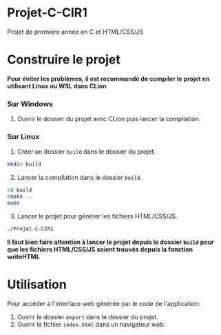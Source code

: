 # Projet-C-CIR1

Projet de première année en C et HTML/CSS/JS

# Construire le projet

**Pour éviter les problèmes, il est recommandé de compiler le projet en utilisant Linux ou WSL dans CLion**

### Sur Windows

1. Ouvrir le dossier du projet avec CLion puis lancer la compilation.

### Sur Linux

1. Créer un dossier `build` dans le dossier du projet.

```bash
mkdir build
```

2. Lancer la compilation dans le dossier `build`.

```bash
cd build
cmake ..
make
```

3. Lancer le projet pour générer les fichiers HTML/CSS/JS.

```bash
./Projet-C-CIR1
```

**Il faut bien faire attention à lancer le projet depuis le dossier `build` pour que les fichiers HTML/CSS/JS soient
trouvés depuis la fonction writeHTML**

# Utilisation

Pour accéder à l'interface web générée par le code de l'application:

1. Ouvrir le dossier `export` dans le dossier du projet.
2. Ouvrir le fichier `index.html` dans un navigateur web.
